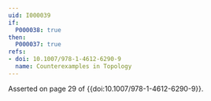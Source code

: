 ```yaml
---
uid: I000039
if:
  P000038: true
then:
  P000037: true
refs:
- doi: 10.1007/978-1-4612-6290-9
  name: Counterexamples in Topology
---
```


Asserted on page 29 of {{doi:10.1007/978-1-4612-6290-9}}.
